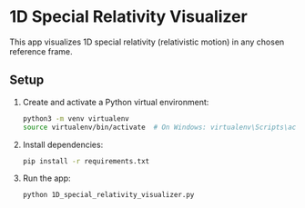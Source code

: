 # 1D Special Relativity Visualizer

This app visualizes 1D special relativity (relativistic motion) in any chosen reference frame.

## Setup
1. Create and activate a Python virtual environment:
   ```bash
   python3 -m venv virtualenv
   source virtualenv/bin/activate  # On Windows: virtualenv\Scripts\activate
   ```

2. Install dependencies:
   ```bash
   pip install -r requirements.txt
   ```

3. Run the app:
   ```bash
   python 1D_special_relativity_visualizer.py
   ```